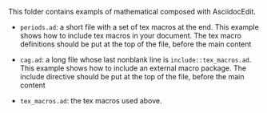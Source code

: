 This folder contains exampls of mathematical composed with AsciidocEdit.

- `periods.ad`: a short file with a set of tex macros at the end. This example shows
how to include tex macros in your document.  The tex macro definitions should
be put at the top of the file, before the main content

- `cag.ad`: a long file whose last nonblank line is `include::tex_macros.ad`.  This example
shows how to include an external macro package.  The include directive should
be put at the top of the file, before the main content

- `tex_macros.ad`: the tex macros used above.
 
